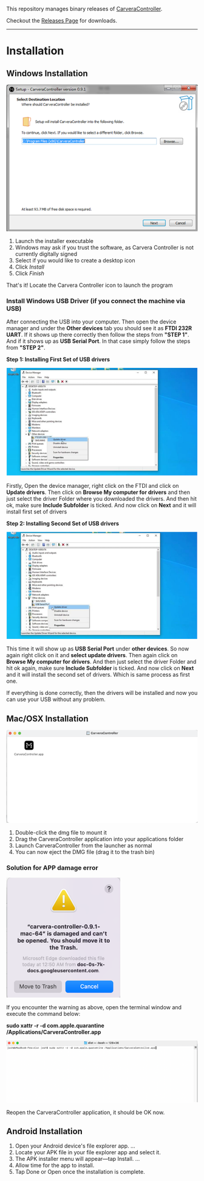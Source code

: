 This repository manages binary releases of [CarveraController](https://www.makera.com). 

Checkout the [Releases Page](https://github.com/MakeraInc/CarveraController/releases) for downloads.

----

# Installation


## Windows Installation
![Windows Setup](/img/Windows-Setup.png)

1. Launch the installer executable
2. Windows may ask if you trust the software, as Carvera Controller is not currently digitally signed
3. Select if you would like to create a desktop icon
4. Click *Install*
5. Click *Finish*

That's it! Locate the Carvera Controller icon to launch the program

### Install Windows USB Driver (if you connect the machine via USB)

After connecting the USB into your computer. Then open the device manager and under the **Other devices** tab you should see it as **FTDI 232R UART**. If it shows up there correctly then follow the steps from **"STEP 1"**. And if it shows up as **USB Serial Port**. In that case simply follow the steps from **"STEP 2"**.

**Step 1: Installing First Set of USB drivers**

![USB Driver Setup1](/img/USB-Driver-Setup-1.png)

Firstly, Open the device manager, right click on the FTDI and click on **Update drivers**. Then click on **Browse My computer for drivers** and then just select the driver Folder where you downloaded the drivers. And then hit ok, make sure **Include Subfolder** is ticked. And now click on **Next** and it will install first set of drivers

**Step 2: Installing Second Set of USB drivers**

![USB Driver Setup2](/img/USB-Driver-Setup-2.png)

This time it will show up as **USB Serial Port** under **other devices**. So now again right click on it and **select update drivers**. Then again click on **Browse My computer for drivers**. And then just select the driver Folder and hit ok again, make sure **Include Subfolder** is ticked. And now click on **Next** and it will install the second set of drivers. Which is same process as first one. 

If everything is done correctly, then the drivers will be installed and now you can use your USB without any problem.

## Mac/OSX Installation
![Mac OS Setup](/img/Mac-Setup.png)

1. Double-click the dmg file to mount it 
2. Drag the CarveraController application into your applications folder
3. Launch CarveraController from the launcher as normal
4. You can now eject the DMG file (drag it to the trash bin)

### Solution for APP damage error
![APP Damage](/img/APP-Damage-Error.png)

If you encounter the warning as above, open the terminal window and execute the command below:

**sudo xattr -r -d com.apple.quarantine /Applications/CarveraController.app**

![APP Damage Solution](/img/APP-Damage-solution.png)

Reopen the CarveraController application, it should be OK now.

## Android Installation

1. Open your Android device's file explorer app. ...
2. Locate your APK file in your file explorer app and select it.
3. The APK installer menu will appear—tap Install. ...
4. Allow time for the app to install.
5. Tap Done or Open once the installation is complete.



